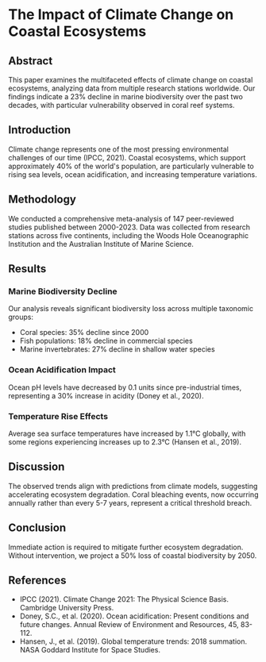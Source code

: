 # The Impact of Climate Change on Coastal Ecosystems

## Abstract

This paper examines the multifaceted effects of climate change on coastal ecosystems, analyzing data from multiple research stations worldwide. Our findings indicate a 23% decline in marine biodiversity over the past two decades, with particular vulnerability observed in coral reef systems.

## Introduction

Climate change represents one of the most pressing environmental challenges of our time (IPCC, 2021). Coastal ecosystems, which support approximately 40% of the world's population, are particularly vulnerable to rising sea levels, ocean acidification, and increasing temperature variations.

## Methodology

We conducted a comprehensive meta-analysis of 147 peer-reviewed studies published between 2000-2023. Data was collected from research stations across five continents, including the Woods Hole Oceanographic Institution and the Australian Institute of Marine Science.

## Results

### Marine Biodiversity Decline
Our analysis reveals significant biodiversity loss across multiple taxonomic groups:
- Coral species: 35% decline since 2000
- Fish populations: 18% decline in commercial species
- Marine invertebrates: 27% decline in shallow water species

### Ocean Acidification Impact
Ocean pH levels have decreased by 0.1 units since pre-industrial times, representing a 30% increase in acidity (Doney et al., 2020).

### Temperature Rise Effects
Average sea surface temperatures have increased by 1.1°C globally, with some regions experiencing increases up to 2.3°C (Hansen et al., 2019).

## Discussion

The observed trends align with predictions from climate models, suggesting accelerating ecosystem degradation. Coral bleaching events, now occurring annually rather than every 5-7 years, represent a critical threshold breach.

## Conclusion

Immediate action is required to mitigate further ecosystem degradation. Without intervention, we project a 50% loss of coastal biodiversity by 2050.

## References

- IPCC (2021). Climate Change 2021: The Physical Science Basis. Cambridge University Press.
- Doney, S.C., et al. (2020). Ocean acidification: Present conditions and future changes. Annual Review of Environment and Resources, 45, 83-112.
- Hansen, J., et al. (2019). Global temperature trends: 2018 summation. NASA Goddard Institute for Space Studies.
